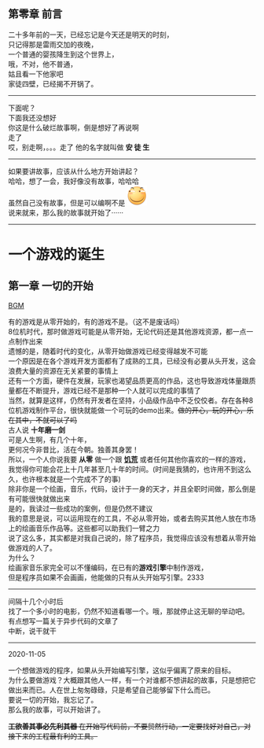 ## 第零章 前言

二十多年前的一天，已经忘记是今天还是明天的时刻，    
只记得那是雷雨交加的夜晚，  
一个普通的婴孩降生到这个世界上，    
哦，不对，他不普通，    
姑且看一下他家吧    
家徒四壁，已经揭不开锅了。 

---
下面呢？    
下面我还没想好  
你这是什么破烂故事啊，倒是想好了再说啊    
走了    
哎，别走啊，。。。走了
他的名字就叫做 **安 徒 生**

---
如果要讲故事，应该从什么地方开始讲起？   
哈哈，想了一会，我好像没有故事，哈哈哈  
虽然自己没有故事，但是可以编啊不是 ![滑稽](../emoji/huaji.png)  
说来就来，那么我的故事就开始了······  

---
# 一个游戏的诞生
## 第一章 一切的开始
[BGM](https://music.163.com/song?id=28757257&userid=358202078)  


有的游戏是从零开始的，有的游戏不是。（这不是废话吗）  
8位机时代，那时做游戏可能是从零开始，无论代码还是其他游戏资源，都一点一点制作出来  
遗憾的是，随着时代的变化，从零开始做游戏已经变得越发不可能      
一个原因是在各个游戏开发方面都有了成熟的工具，已经没有必要从头开发，这会浪费大量的资源在无关紧要的事情上  
还有一个方面，硬件在发展，玩家也渴望品质更高的作品，这也导致游戏体量跟质量都在不断提升，游戏已经不是那种一个人就可以完成的事情了  
当然，就算是这样，仍然有开发者在坚持，小品级作品中不乏佼佼者。存在各种8位机游戏制作平台，很快就能做一个可玩的demo出来。~~做的开心，玩的开心，乐在其中，不就可以了吗~~  
古人说 **十年磨一剑**  
可是人生啊，有几个十年，  
更何况今非昔比，活在今朝。独善其身罢！  
所以，一个人你说我要 **从零** 做一个跟 [**饥荒**](https://store.steampowered.com/app/322330/Dont_Starve_Together/) 或者任何其他你喜欢的一样的游戏，我觉得你可能会花上十几年甚至几十年的时间。(时间是我猜的，也许用不到这么久，也许根本就是一个完成不了的事)  
除非你是一个绘画，音乐，代码，设计于一身的天才，并且全职时间做，那么倒是有可能很快就做出来  
是的，我读过一些成功的案例，但是仍然不建议  
我的意思是说，可以运用现在的工具，不必从零开始，或者去购买其他人放在市场上的绘画音乐作品等。这些都可以助我们一臂之力  
说了这么多，其实都是对我自己说的，除了程序员，我觉得应该没有想着从零开始做游戏的人了。  
为什么？  
绘画家音乐家完全可以不懂编码，在已有的**游戏引擎**中制作游戏，  
但是程序员如果不会画画，他能做的只有从头开始写引擎。2333

---
间隔十几个小时后  
找了一个多小时的电影，仍然不知道看哪一个。哦，那就停止这无聊的举动吧。  
有点想写一篇关于异步代码的文章了  
中断，说干就干

---
2020-11-05

一个想做游戏的程序，如果从头开始编写引擎，这似乎偏离了原来的目标。  
为什么要做游戏？大概跟其他人一样，有一个对谁都不想讲起的故事，只是想把它做出来而已。人在世上匆匆碌碌，只是希望自己能够留下什么而已。  
要说一切的开始，我忘记了。  
那么我的故事，可以开始讲了。  

~~**工欲善其事必先利其器** 
在开始写代码前，不要贸然行动，一定要找好对自己，对接下来的工程最有利的工具。~~

